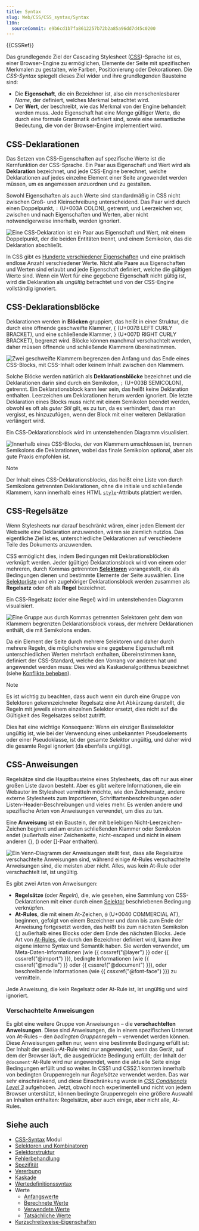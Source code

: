 ```yaml
---
title: Syntax
slug: Web/CSS/CSS_syntax/Syntax
l10n:
  sourceCommit: e9b6cd1b7fa8612257b72b2a85a96dd7d45c0200
---
```


{{CSSRef}}

Das grundlegende Ziel der Cascading Stylesheet ([CSS](/de/docs/Web/CSS))-Sprache ist es, einer Browser-Engine zu ermöglichen, Elemente der Seite mit spezifischen Merkmalen zu gestalten, wie Farben, Positionierung oder Dekorationen. Die _CSS-Syntax_ spiegelt dieses Ziel wider und ihre grundlegenden Bausteine sind:

- Die **Eigenschaft**, die ein Bezeichner ist, also ein menschenlesbarer _Name_, der definiert, welches Merkmal betrachtet wird.
- Der **Wert**, der beschreibt, wie das Merkmal von der Engine behandelt werden muss. Jede Eigenschaft hat eine Menge gültiger Werte, die durch eine formale Grammatik definiert sind, sowie eine semantische Bedeutung, die von der Browser-Engine implementiert wird.

## CSS-Deklarationen

Das Setzen von CSS-Eigenschaften auf spezifische Werte ist die Kernfunktion der CSS-Sprache. Ein Paar aus Eigenschaft und Wert wird als **Deklaration** bezeichnet, und jede CSS-Engine berechnet, welche Deklarationen auf jedes einzelne Element einer Seite angewendet werden müssen, um es angemessen anzuordnen und zu gestalten.

Sowohl Eigenschaften als auch Werte sind standardmäßig in CSS nicht zwischen Groß- und Kleinschreibung unterscheidend. Das Paar wird durch einen Doppelpunkt, `:` (U+003A COLON), getrennt, und Leerzeichen vor, zwischen und nach Eigenschaften und Werten, aber nicht notwendigerweise innerhalb, werden ignoriert.

![Eine CSS-Deklaration ist ein Paar aus Eigenschaft und Wert, mit einem Doppelpunkt, der die beiden Entitäten trennt, und einem Semikolon, das die Deklaration abschließt.](css_syntax_-_declaration.png)

In CSS gibt es [Hunderte verschiedener Eigenschaften](/de/docs/Web/CSS/Reference) und eine praktisch endlose Anzahl verschiedener Werte. Nicht alle Paare aus Eigenschaften und Werten sind erlaubt und jede Eigenschaft definiert, welche die gültigen Werte sind. Wenn ein Wert für eine gegebene Eigenschaft nicht gültig ist, wird die Deklaration als _ungültig_ betrachtet und von der CSS-Engine vollständig ignoriert.

## CSS-Deklarationsblöcke

Deklarationen werden in **Blöcken** gruppiert, das heißt in einer Struktur, die durch eine öffnende geschweifte Klammer, `{` (U+007B LEFT CURLY BRACKET), und eine schließende Klammer, `}` (U+007D RIGHT CURLY BRACKET), begrenzt wird. Blöcke können manchmal verschachtelt werden, daher müssen öffnende und schließende Klammern übereinstimmen.

![Zwei geschweifte Klammern begrenzen den Anfang und das Ende eines CSS-Blocks, mit CSS-Inhalt oder keinem Inhalt zwischen den Klammern.](css_syntax_-_block.png)

Solche Blöcke werden natürlich als **Deklarationsblöcke** bezeichnet und die Deklarationen darin sind durch ein Semikolon, `;` (U+003B SEMICOLON), getrennt. Ein Deklarationsblock kann leer sein, das heißt keine Deklaration enthalten. Leerzeichen um Deklarationen herum werden ignoriert. Die letzte Deklaration eines Blocks muss nicht mit einem Semikolon beendet werden, obwohl es oft als _guter Stil_ gilt, es zu tun, da es verhindert, dass man vergisst, es hinzuzufügen, wenn der Block mit einer weiteren Deklaration verlängert wird.

Ein CSS-Deklarationsblock wird im untenstehenden Diagramm visualisiert.

![Innerhalb eines CSS-Blocks, der von Klammern umschlossen ist, trennen Semikolons die Deklarationen, wobei das finale Semikolon optional, aber als gute Praxis empfohlen ist.](declaration-block.png)

> [!NOTE]
> Der Inhalt eines CSS-Deklarationsblocks, das heißt eine Liste von durch Semikolons getrennten Deklarationen, ohne die initiale und schließende Klammern, kann innerhalb eines HTML [`style`](/de/docs/Web/HTML/Reference/Global_attributes/style)-Attributs platziert werden.

## CSS-Regelsätze

Wenn Stylesheets nur darauf beschränkt wären, einer jeden Element der Webseite eine Deklaration anzuwenden, wären sie ziemlich nutzlos. Das eigentliche Ziel ist es, unterschiedliche Deklarationen auf verschiedene Teile des Dokuments anzuwenden.

CSS ermöglicht dies, indem Bedingungen mit Deklarationsblöcken verknüpft werden. Jeder (gültige) Deklarationsblock wird von einem oder mehreren, durch Kommas getrennten [**Selektoren**](/de/docs/Web/CSS/CSS_selectors) vorangestellt, die als Bedingungen dienen und bestimmte Elemente der Seite auswählen. Eine [Selektorliste](/de/docs/Web/CSS/Selector_list) und ein zugehöriger Deklarationsblock werden zusammen als **Regelsatz** oder oft als **Regel** bezeichnet.

Ein CSS-Regelsatz (oder eine Regel) wird im untenstehenden Diagramm visualisiert.

![Eine Gruppe aus durch Kommas getrennten Selektoren geht dem von Klammern begrenzten Deklarationsblock voraus, der mehrere Deklarationen enthält, die mit Semikolons enden.](ruleset.png)

Da ein Element der Seite durch mehrere Selektoren und daher durch mehrere Regeln, die möglicherweise eine gegebene Eigenschaft mit unterschiedlichen Werten mehrfach enthalten, übereinstimmen kann, definiert der CSS-Standard, welche den Vorrang vor anderen hat und angewendet werden muss: Dies wird als Kaskadenalgorithmus bezeichnet (siehe [Konflikte beheben](/de/docs/Learn_web_development/Core/Styling_basics/Handling_conflicts)).

> [!NOTE]
> Es ist wichtig zu beachten, dass auch wenn ein durch eine Gruppe von Selektoren gekennzeichneter Regelsatz eine Art Abkürzung darstellt, die Regeln mit jeweils einem einzelnen Selektor ersetzt, dies nicht auf die Gültigkeit des Regelsatzes selbst zutrifft.
>
> Dies hat eine wichtige Konsequenz: Wenn ein einziger Basisselektor ungültig ist, wie bei der Verwendung eines unbekannten Pseudoelements oder einer Pseudoklasse, ist der gesamte _Selektor_ ungültig, und daher wird die gesamte Regel ignoriert (da ebenfalls ungültig).

## CSS-Anweisungen

Regelsätze sind die Hauptbausteine eines Stylesheets, das oft nur aus einer großen Liste davon besteht. Aber es gibt weitere Informationen, die ein Webautor im Stylesheet vermitteln möchte, wie den Zeichensatz, andere externe Stylesheets zum Importieren, Schriftartenbeschreibungen oder Listen-Header-Beschreibungen und vieles mehr. Es werden andere und spezifische Arten von Anweisungen verwendet, um dies zu tun.

Eine **Anweisung** ist ein Baustein, der mit beliebigen Nicht-Leerzeichen-Zeichen beginnt und am ersten schließenden Klammer oder Semikolon endet (außerhalb einer Zeichenkette, nicht-escaped und nicht in einem anderen {}, () oder \[]-Paar enthalten).

![Ein Venn-Diagramm der Anweisungen stellt fest, dass alle Regelsätze verschachtelte Anweisungen sind, während einige At-Rules verschachtelte Anweisungen sind, die meisten aber nicht. Alles, was kein At-Rule oder verschachtelt ist, ist ungültig.](css_syntax_-_statements_venn_diag.png)

Es gibt zwei Arten von Anweisungen:

- **Regelsätze** (oder _Regeln_), die, wie gesehen, eine Sammlung von CSS-Deklarationen mit einer durch einen [Selektor](/de/docs/Web/CSS/CSS_selectors) beschriebenen Bedingung verknüpfen.
- **At-Rules**, die mit einem At-Zeichen, `@` (U+0040 COMMERCIAL AT), beginnen, gefolgt von einem Bezeichner und dann bis zum Ende der Anweisung fortgesetzt werden, das heißt bis zum nächsten Semikolon (;) außerhalb eines Blocks oder dem Ende des nächsten Blocks. Jede Art von [At-Rules](/de/docs/Web/CSS/CSS_syntax/At-rule), die durch den Bezeichner definiert wird, kann ihre eigene interne Syntax und Semantik haben. Sie werden verwendet, um Meta-Daten-Informationen (wie {{ cssxref("@layer") }} oder {{ cssxref("@import") }}), bedingte Informationen (wie {{ cssxref("@media") }} oder {{ cssxref("@document") }}), oder beschreibende Informationen (wie {{ cssxref("@font-face") }}) zu vermitteln.

Jede Anweisung, die kein Regelsatz oder At-Rule ist, ist ungültig und wird ignoriert.

### Verschachtelte Anweisungen

Es gibt eine weitere Gruppe von Anweisungen – die **verschachtelten Anweisungen**. Diese sind Anweisungen, die in einem spezifischen Unterset von At-Rules – den _bedingten Gruppenregeln_ – verwendet werden können. Diese Anweisungen gelten nur, wenn eine bestimmte Bedingung erfüllt ist: Der Inhalt der `@media`-At-Rule wird nur angewendet, wenn das Gerät, auf dem der Browser läuft, die ausgedrückte Bedingung erfüllt; der Inhalt der `@document`-At-Rule wird nur angewendet, wenn die aktuelle Seite einige Bedingungen erfüllt und so weiter. In CSS1 und CSS2.1 konnten innerhalb von bedingten Gruppenregeln nur _Regelsätze_ verwendet werden. Das war sehr einschränkend, und diese Einschränkung wurde in [_CSS Conditionals Level 3_](/de/docs/Web/CSS/CSS_conditional_rules) aufgehoben. Jetzt, obwohl noch experimentell und nicht von jedem Browser unterstützt, können bedingte Gruppenregeln eine größere Auswahl an Inhalten enthalten: Regelsätze, aber auch einige, aber nicht alle, At-Rules.

## Siehe auch

- [CSS-Syntax](/de/docs/Web/CSS/CSS_syntax) Modul
- [Selektoren und Kombinatoren](/de/docs/Web/CSS/CSS_selectors/Selectors_and_combinators)
- [Selektorstruktur](/de/docs/Web/CSS/CSS_selectors/Selector_structure)
- [Fehlerbehandlung](/de/docs/Web/CSS/CSS_syntax/Error_handling)
- [Spezifität](/de/docs/Web/CSS/CSS_cascade/Specificity)
- [Vererbung](/de/docs/Web/CSS/CSS_cascade/Inheritance)
- [Kaskade](/de/docs/Web/CSS/CSS_cascade/Cascade)
- [Wertedefinitionssyntax](/de/docs/Web/CSS/CSS_Values_and_Units/Value_definition_syntax)
- Werte
  - [Anfangswerte](/de/docs/Web/CSS/CSS_cascade/Value_processing#initial_value)
  - [Berechnete Werte](/de/docs/Web/CSS/CSS_cascade/Value_processing#computed_value)
  - [Verwendete Werte](/de/docs/Web/CSS/CSS_cascade/Value_processing#used_value)
  - [Tatsächliche Werte](/de/docs/Web/CSS/CSS_cascade/Value_processing#actual_value)
- [Kurzschreibweise-Eigenschaften](/de/docs/Web/CSS/CSS_cascade/Shorthand_properties)
